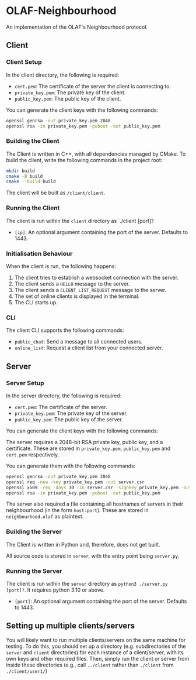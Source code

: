 # OLAF-Neighbourhood
An implementation of the OLAF's Neighbourhood protocol.

## Client

### Client Setup

In the client directory, the following is required:

- `cert.pem`: The certificate of the server the client is connecting to.
- `private_key.pem`: The private key of the client.
- `public_key.pem`: The public key of the client.

You can generate the client keys with the following commands:

```bash
openssl genrsa -out private_key.pem 2048
openssl rsa -in private_key.pem -pubout -out public_key.pem
```

### Building the Client
The Client is written in C++, with all dependencies managed by CMake. To build the client, write the following commands in the project root:
```bash
mkdir build
cmake -B build
cmake --build build
```

The client will be built as `/client/client`.

### Running the Client

The client is run within the `client` directory as `./client [port]?

- `[ip]`: An optional argument containing the port of the server. Defaults to 1443.

### Initialisation Behaviour

When the client is run, the following happens:
1. The client tries to establish a websocket connection with the server.
2. The client sends a `HELLO` message to the server.
3. The client sends a `CLIENT_LIST_REQUEST` message to the server.
4. The set of online clients is displayed in the terminal.
5. The CLI starts up.

### CLI

The client CLI supports the following commands:

- `public_chat`: Send a message to all connected users.
- `online_list`: Request a client list from your connected server.

## Server

### Server Setup

In the server directory, the following is required:

- `cert.pem`: The certificate of the server.
- `private_key.pem`: The private key of the server.
- `public_key.pem`: The public key of the server.

You can generate the client keys with the following commands:

The server requires a 2048-bit RSA private key, public key, and a certificate. These are stored in `private_key.pem`, `public_key.pem` and `cert.pem` respectively.

You can generate them with the following commands:
```bash
openssl genrsa -out private_key.pem 2048
openssl req -new -key private_key.pem -out server.csr
openssl x509 -req -days 30 -in server.csr -signkey private_key.pem -out cert.pem
openssl rsa -in private_key.pem -pubout -out public_key.pem
```

The server also required a file containing all hostnames of servers in their neighbourhood (in the form `host:port`). These are stored in `neighbourhood.olaf` as plaintext.

### Building the Server
The Client is written in Python and, therefore, does not get built.

All source code is stored in `server`, with the entry point being `server.py`.

### Running the Server

The client is run within the `server` directory as `python3 ./server.py [port]?`. It requires python 3.10 or above.

- `[port]`: An optional argument containing the port of the server. Defaults to 1443.

## Setting up multiple clients/servers
You will likely want to run multiple clients/servers on the same machine for testing. To do this, you should set up a directory (e.g. subdirectories of the `server` and `client` directories) for each instance of a client/server, with its own keys and other required files. Then, simply run the client or server from inside these directories (e.g., call `../client` rather than `./client` from `./client/user1/`)
